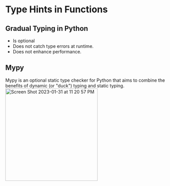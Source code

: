 # Type Hints in Functions

## Gradual Typing in Python
- Is optional
- Does not catch type errors at runtime.
- Does not enhance performance.

## Mypy
Mypy is an optional static type checker for Python that aims to combine the benefits of dynamic (or "duck") typing and static typing.
<img width="288" alt="Screen Shot 2023-01-31 at 11 20 57 PM" src="https://user-images.githubusercontent.com/73077953/215977624-4d2dc54c-9913-494b-8e0f-5ced18ffc2fc.png">

